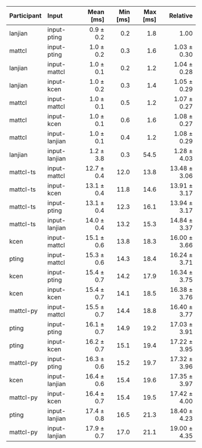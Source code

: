 | Participant | Input | Mean [ms] | Min [ms] | Max [ms] | Relative |
|:---|:---|---:|---:|---:|---:|
| lanjian | input-pting | 0.9 ± 0.2 | 0.2 | 1.8 | 1.00 |
| mattcl | input-pting | 1.0 ± 0.2 | 0.3 | 1.6 | 1.03 ± 0.30 |
| lanjian | input-mattcl | 1.0 ± 0.1 | 0.2 | 1.2 | 1.04 ± 0.28 |
| lanjian | input-kcen | 1.0 ± 0.2 | 0.3 | 1.4 | 1.05 ± 0.29 |
| mattcl | input-mattcl | 1.0 ± 0.1 | 0.5 | 1.2 | 1.07 ± 0.27 |
| mattcl | input-kcen | 1.0 ± 0.1 | 0.6 | 1.6 | 1.08 ± 0.27 |
| mattcl | input-lanjian | 1.0 ± 0.1 | 0.4 | 1.2 | 1.08 ± 0.29 |
| lanjian | input-lanjian | 1.2 ± 3.8 | 0.3 | 54.5 | 1.28 ± 4.03 |
| mattcl-ts | input-mattcl | 12.7 ± 0.4 | 12.0 | 13.8 | 13.48 ± 3.06 |
| mattcl-ts | input-kcen | 13.1 ± 0.4 | 11.8 | 14.6 | 13.91 ± 3.17 |
| mattcl-ts | input-pting | 13.1 ± 0.4 | 12.3 | 16.1 | 13.94 ± 3.17 |
| mattcl-ts | input-lanjian | 14.0 ± 0.4 | 13.2 | 15.3 | 14.84 ± 3.37 |
| kcen | input-mattcl | 15.1 ± 0.6 | 13.8 | 18.3 | 16.00 ± 3.66 |
| pting | input-mattcl | 15.3 ± 0.6 | 14.3 | 18.4 | 16.24 ± 3.71 |
| kcen | input-pting | 15.4 ± 0.7 | 14.2 | 17.9 | 16.34 ± 3.75 |
| kcen | input-kcen | 15.4 ± 0.7 | 14.1 | 18.5 | 16.38 ± 3.76 |
| mattcl-py | input-mattcl | 15.5 ± 0.7 | 14.4 | 18.8 | 16.40 ± 3.77 |
| pting | input-pting | 16.1 ± 0.7 | 14.9 | 19.2 | 17.03 ± 3.91 |
| pting | input-kcen | 16.2 ± 0.7 | 15.1 | 19.4 | 17.22 ± 3.95 |
| mattcl-py | input-pting | 16.3 ± 0.6 | 15.2 | 19.7 | 17.32 ± 3.96 |
| kcen | input-lanjian | 16.4 ± 0.6 | 15.4 | 19.6 | 17.35 ± 3.97 |
| mattcl-py | input-kcen | 16.4 ± 0.7 | 15.4 | 19.5 | 17.42 ± 4.00 |
| pting | input-lanjian | 17.4 ± 0.8 | 16.5 | 21.3 | 18.40 ± 4.23 |
| mattcl-py | input-lanjian | 17.9 ± 0.7 | 17.0 | 21.1 | 19.00 ± 4.35 |
